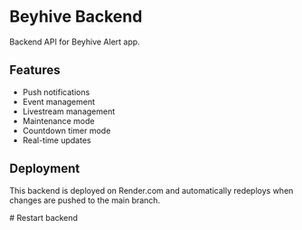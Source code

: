 # Beyhive Backend

Backend API for Beyhive Alert app.

## Features

- Push notifications
- Event management
- Livestream management
- Maintenance mode
- Countdown timer mode
- Real-time updates

## Deployment

This backend is deployed on Render.com and automatically redeploys when changes are pushed to the main branch.

<!-- Last updated: 2025-01-27 --> # Restart backend

